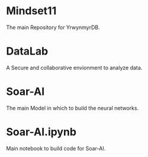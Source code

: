 # Mindset11
The main Repository for YrwynmyrDB.

# DataLab
A Secure and collaborative envionment to analyze data.

# Soar-AI
The main Model in which to build the neural networks.

# Soar-AI.ipynb
Main notebook to build code for Soar-AI.
